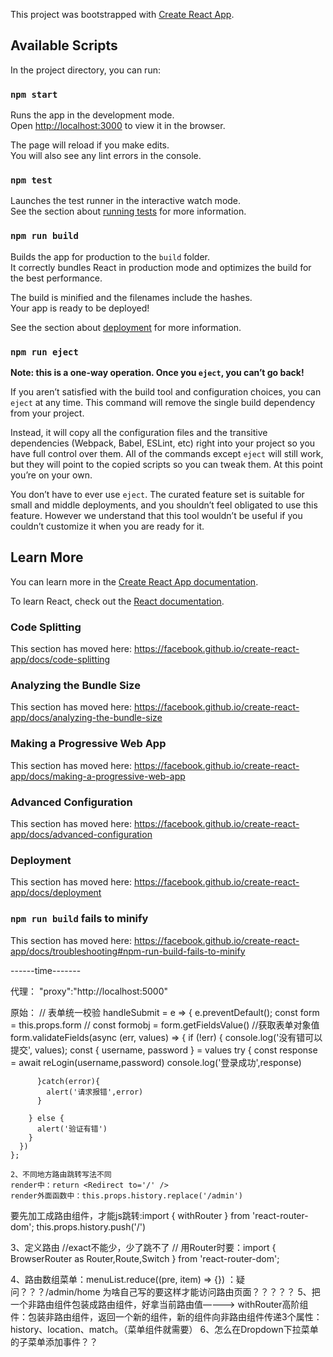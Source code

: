 This project was bootstrapped with [Create React App](https://github.com/facebook/create-react-app).

## Available Scripts

In the project directory, you can run:

### `npm start`

Runs the app in the development mode.<br>
Open [http://localhost:3000](http://localhost:3000) to view it in the browser.

The page will reload if you make edits.<br>
You will also see any lint errors in the console.

### `npm test`

Launches the test runner in the interactive watch mode.<br>
See the section about [running tests](https://facebook.github.io/create-react-app/docs/running-tests) for more information.

### `npm run build`

Builds the app for production to the `build` folder.<br>
It correctly bundles React in production mode and optimizes the build for the best performance.

The build is minified and the filenames include the hashes.<br>
Your app is ready to be deployed!

See the section about [deployment](https://facebook.github.io/create-react-app/docs/deployment) for more information.

### `npm run eject`

**Note: this is a one-way operation. Once you `eject`, you can’t go back!**

If you aren’t satisfied with the build tool and configuration choices, you can `eject` at any time. This command will remove the single build dependency from your project.

Instead, it will copy all the configuration files and the transitive dependencies (Webpack, Babel, ESLint, etc) right into your project so you have full control over them. All of the commands except `eject` will still work, but they will point to the copied scripts so you can tweak them. At this point you’re on your own.

You don’t have to ever use `eject`. The curated feature set is suitable for small and middle deployments, and you shouldn’t feel obligated to use this feature. However we understand that this tool wouldn’t be useful if you couldn’t customize it when you are ready for it.

## Learn More

You can learn more in the [Create React App documentation](https://facebook.github.io/create-react-app/docs/getting-started).

To learn React, check out the [React documentation](https://reactjs.org/).

### Code Splitting

This section has moved here: https://facebook.github.io/create-react-app/docs/code-splitting

### Analyzing the Bundle Size

This section has moved here: https://facebook.github.io/create-react-app/docs/analyzing-the-bundle-size

### Making a Progressive Web App

This section has moved here: https://facebook.github.io/create-react-app/docs/making-a-progressive-web-app

### Advanced Configuration

This section has moved here: https://facebook.github.io/create-react-app/docs/advanced-configuration

### Deployment

This section has moved here: https://facebook.github.io/create-react-app/docs/deployment

### `npm run build` fails to minify

This section has moved here: https://facebook.github.io/create-react-app/docs/troubleshooting#npm-run-build-fails-to-minify


------time-------

代理：
"proxy":"http://localhost:5000"

原始：
// 表单统一校验
    handleSubmit = e => {
      e.preventDefault();
      const form = this.props.form
      // const formobj = form.getFieldsValue()  //获取表单对象值
      form.validateFields(async (err, values) => {
        if (!err) {
          console.log('没有错可以提交', values);
          const { username, password } = values
          try {
            const response = await reLogin(username,password)
            console.log('登录成功',response)

          }catch(error){
            alert('请求报错',error)
          }

        } else {
          alert('验证有错')
        }
      })
    };

    2、不同地方路由跳转写法不同
    render中：return <Redirect to='/' />
    render外面函数中：this.props.history.replace('/admin')

要先加工成路由组件，才能js跳转:import { withRouter } from 'react-router-dom';
this.props.history.push('/')


3、定义路由
//exact不能少，少了跳不了
// 用Router时要：import { BrowserRouter as Router,Route,Switch } from 'react-router-dom';

4、路由数组菜单：menuList.reduce((pre, item) => {})
：疑问？？？/admin/home  为啥自己写的要这样才能访问路由页面？？？？？
5、把一个非路由组件包装成路由组件，好拿当前路由值————> withRouter高阶组件：包装非路由组件，返回一个新的组件，新的组件向非路由组件传递3个属性：history、location、match。（菜单组件就需要）
6、怎么在Dropdown下拉菜单的子菜单添加事件？？